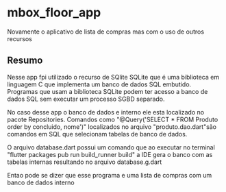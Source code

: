 # mbox_floor_app

Novamente o aplicativo de lista de compras mas com o uso de outros recursos

## Resumo

Nesse app fpi utilizado o recurso de SQlite SQLite que é uma biblioteca em linguagem C que implementa um banco de dados SQL embutido.
Programas que usam a biblioteca SQLite podem ter acesso a banco de dados SQL sem executar um processo SGBD separado.

No caso desse app o banco de dados e interno ele esta localizado no pacote Repositories. Comandos como "@Query('SELECT * FROM Produto order by concluido, nome')"
localizados no arquivo "produto.dao.dart"são comandos em SQL que selecionam tabelas de banco de dados.

O arquivo database.dart possui um comando que ao executar no terminal "flutter packages pub run build_runner build" a IDE gera o banco com as tabelas internas
 resultando no arquivo database.g.dart

Entao pode se dizer que esse programa e uma lista de compras com um banco de dados interno
